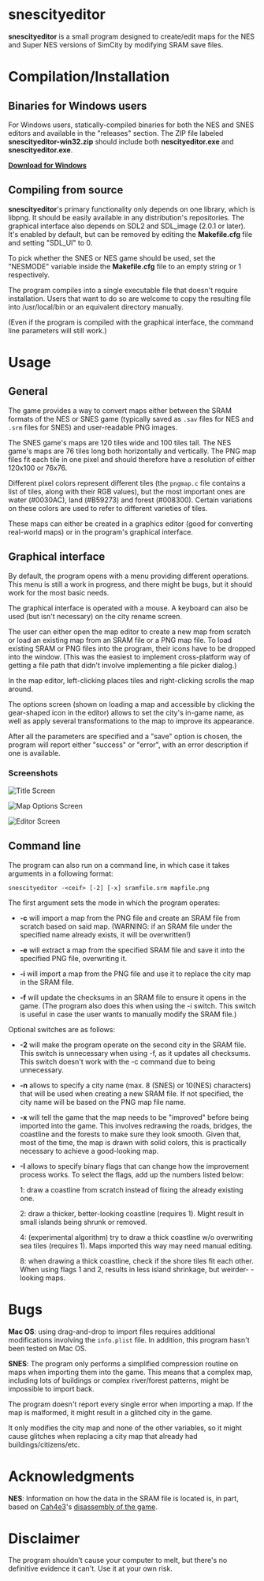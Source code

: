 # snescityeditor

**snescityeditor** is a small program designed to create/edit maps for the NES
and Super NES versions of SimCity by modifying SRAM save files.

# Compilation/Installation

## Binaries for Windows users

For Windows users, statically-compiled binaries for both the NES and SNES
editors and available in the "releases" section. The ZIP file labeled
**snescityeditor-win32.zip** should include both **nescityeditor.exe** and
**snescityeditor.exe**.

[**Download for Windows**](https://github.com/usrshare/snescityeditor/releases)

## Compiling from source

**snescityeditor**'s primary functionality only depends on one library, which is
libpng. It should be easily available in any distribution's repositories. The
graphical interface also depends on SDL2 and SDL\_image (2.0.1 or later). It's
enabled by default, but can be removed by editing the **Makefile.cfg** file and
setting "SDL\_UI" to 0.

To pick whether the SNES or NES game should be used, set the "NESMODE" variable
inside the **Makefile.cfg** file to an empty string or 1 respectively.

The program compiles into a single executable file that doesn't require
installation. Users that want to do so are welcome to copy the resulting file
into /usr/local/bin or an equivalent directory manually.

(Even if the program is compiled with the graphical interface, the command line
parameters will still work.)

# Usage

## General

The game provides a way to convert maps either between the SRAM formats of the
NES or SNES game (typically saved as `.sav` files for NES and `.srm` files for
SNES) and user-readable PNG images.

The SNES game's maps are 120 tiles wide and 100 tiles tall. The NES game's maps
are 76 tiles long both horizontally and vertically. The PNG map files fit each
tile in one pixel and should therefore have a resolution of either 120x100 or
76x76.

Different pixel colors represent different tiles (the `pngmap.c` file contains a
list of tiles, along with their RGB values), but the most important ones are
water (#0030AC), land (#B59273) and forest (#008300). Certain variations on
these colors are used to refer to different varieties of tiles.

These maps can either be created in a graphics editor (good for converting
real-world maps) or in the program's graphical interface.

## Graphical interface

By default, the program opens with a menu providing different operations. This
menu is still a work in progress, and there might be bugs, but it should work
for the most basic needs.

The graphical interface is operated with a mouse. A keyboard can also be used
(but isn't necessary) on the city rename screen.

The user can either open the map editor to create a new map from scratch or load
an existing map from an SRAM file or a PNG map file. To load existing SRAM or
PNG files into the program, their icons have to be dropped into the window.
(This was the easiest to implement cross-platform way of getting a file path
that didn't involve implementing a file picker dialog.)

In the map editor, left-clicking places tiles and right-clicking scrolls the map
around.

The options screen (shown on loading a map and accessible by clicking the
gear-shaped icon in the editor) allows to set the city's in-game name, as well
as apply several transformations to the map to improve its appearance.

After all the parameters are specified and a "save" option is chosen, the
program will report either "success" or "error", with an error description if
one is available.

### Screenshots

![Title Screen](https://i.imgur.com/cI4JMfP.png)

![Map Options Screen](https://i.imgur.com/bQQkXNB.png)

![Editor Screen](https://i.imgur.com/n4wvZpG.png)

## Command line

The program can also run on a command line, in which case it takes arguments in
a following format:

    snescityeditor -<ceif> [-2] [-x] sramfile.srm mapfile.png

The first argument sets the mode in which the program operates:

* **-c** will import a map from the PNG file and create an SRAM file from
  scratch based on said map. (WARNING: if an SRAM file under the specified name
  already exists, it will be overwritten!)

* **-e** will extract a map from the specified SRAM file and save it into the
  specified PNG file, overwriting it.

* **-i** will import a map from the PNG file and use it to replace the city map
  in the SRAM file.

* **-f** will update the checksums in an SRAM file to ensure it opens in the
  game. (The program also does this when using the -i switch. This switch is
  useful in case the user wants to manually modify the SRAM file.)

Optional switches are as follows:

* **-2** will make the program operate on the second city in the SRAM file. This
  switch is unnecessary when using -f, as it updates all checksums. This switch
  doesn't work with the -c command due to being unnecessary.

* **-n** allows to specify a city name (max. 8 (SNES) or 10(NES) characters)
  that will be used when creating a new SRAM file. If not specified, the city
  name will be based on the PNG map file name.

* **-x** will tell the game that the map needs to be "improved" before being
  imported into the game. This involves redrawing the roads, bridges, the
  coastline and the forests to make sure they look smooth. Given that, most of
  the time, the map is drawn with solid colors, this is practically necessary to
  achieve a good-looking map.

* **-I** allows to specify binary flags that can change how the improvement
  process works. To select the flags, add up the numbers listed below:

  1: draw a coastline from scratch instead of fixing the already existing one.

  2: draw a thicker, better-looking coastline (requires 1). Might result in
  small islands being shrunk or removed.
  
  4: (experimental algorithm) try to draw a thick coastline w/o overwriting sea
  tiles (requires 1). Maps imported this way may need manual editing.

  8: when drawing a thick coastline, check if the shore tiles fit each other.
  When using flags 1 and 2, results in less island shrinkage, but weirder-
  -looking maps.

# Bugs

**Mac OS**: using drag-and-drop to import files requires additional
modifications involving the `info.plist` file. In addition, this program hasn't
been tested on Mac OS.

**SNES**: The program only performs a simplified compression routine on maps
when importing them into the game. This means that a complex map, including lots
of buildings or complex river/forest patterns, might be impossible to import
back.

The program doesn't report every single error when importing a map. If the map
is malformed, it might result in a glitched city in the game.

It only modifies the city map and none of the other variables, so it might cause
glitches when replacing a city map that already had buildings/citizens/etc. 

# Acknowledgments

**NES**: Information on how the data in the SRAM file is located is, in part,
based on [Cah4e3](http://cah4e3.shedevr.org.ru/)'s 
[disassembly of the game](https://github.com/g0me3/bfs_nes_sims).

# Disclaimer

The program shouldn't cause your computer to melt, but there's no definitive
evidence it can't. Use it at your own risk.
